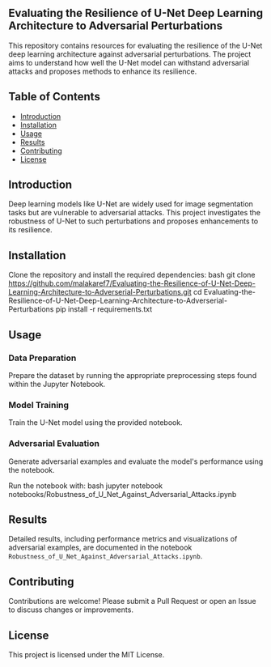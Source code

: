 ## Evaluating the Resilience of U-Net Deep Learning Architecture to Adversarial Perturbations

This repository contains resources for evaluating the resilience of the U-Net deep learning architecture against adversarial perturbations. The project aims to understand how well the U-Net model can withstand adversarial attacks and proposes methods to enhance its resilience.

## Table of Contents
- [Introduction](#introduction)
- [Installation](#installation)
- [Usage](#usage)
- [Results](#results)
- [Contributing](#contributing)
- [License](#license)

## Introduction
Deep learning models like U-Net are widely used for image segmentation tasks but are vulnerable to adversarial attacks. This project investigates the robustness of U-Net to such perturbations and proposes enhancements to its resilience.


## Installation
Clone the repository and install the required dependencies:
bash
git clone https://github.com/malakaref7/Evaluating-the-Resilience-of-U-Net-Deep-Learning-Architecture-to-Adverserial-Perturbations.git
cd Evaluating-the-Resilience-of-U-Net-Deep-Learning-Architecture-to-Adverserial-Perturbations
pip install -r requirements.txt


## Usage
### Data Preparation
Prepare the dataset by running the appropriate preprocessing steps found within the Jupyter Notebook.

### Model Training
Train the U-Net model using the provided notebook.

### Adversarial Evaluation
Generate adversarial examples and evaluate the model's performance using the notebook.

Run the notebook with:
bash
jupyter notebook notebooks/Robustness_of_U_Net_Against_Adversarial_Attacks.ipynb


## Results
Detailed results, including performance metrics and visualizations of adversarial examples, are documented in the notebook `Robustness_of_U_Net_Against_Adversarial_Attacks.ipynb`.

## Contributing
Contributions are welcome! Please submit a Pull Request or open an Issue to discuss changes or improvements.

## License
This project is licensed under the MIT License.
